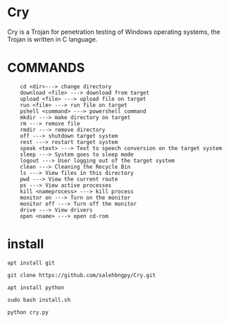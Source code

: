 # Cry
Cry is a Trojan for penetration testing of Windows operating systems, the Trojan is written in C language.


# COMMANDS 
        cd <dir>---> change directory
        download <file> ---> download from target
        upload <file> ---> upload file on target
        run <file> ---> run file on target
        pshell <command> ---> powershell command
        mkdir ---> make directory on target
        rm ---> remove file
        rmdir ---> remove directory
        off ---> shutdown target system
        rest ---> restart target system
        speak <text> ---> Text to speech conversion on the target system
        sleep ---> System goes to sleep mode
        logout ---> User logging out of the target system
        clean ---> Cleaning the Recycle Bin
        ls ---> View files in this directory
        pwd ---> View the current route
        ps ---> View active processes
        kill <nameprocess> ---> kill process
        monitor on ---> Turn on the monitor
        monitor off ---> Turn off the monitor     
        drive ---> View drivers
        open <name> ---> open cd-rom


# install 

```
apt install git
```

```
git clone https://github.com/salehbngpy/Cry.git
```

```
apt install python
```

```
sudo bash install.sh
```

```
python cry.py
```
